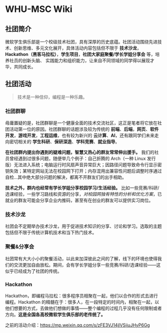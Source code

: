 # WHU-MSC Wiki

## 社团简介

微软学生俱乐部是一个校级技术社团，具有深厚的历史底蕴。社团活动围绕先进技术、创新思维、多元文化展开，具体活动内容包括但不限于 **技术沙龙**，**Hackathon（黑客马拉松）**，**学生项目**，**社团大家庭聚餐/学长学姐分享会** 等，培养社员的创新头脑、 实践能力和组织能力，让来自不同领域的同学得以展现才华，共同成长。

## 社团活动

> 技术是一种信仰，编程是一种乐趣。

### 社团群聊

毋庸置疑的是，社团群聊是一个健康全面的技术交流社区，这正是笔者将它放在社团活动第一位的原因。社团群聊的话题涉及较为传统的 **前端**、**后端**，**网页**、**软件开发**，**游戏开发**，**工程运维**，也有较为新兴的 **云计算**、**AI**，还有跟同学们未来走向密切相关的 **学生科研**、**保研深造**、**学科竞赛**、**就业指导**。

**在社团群内提出你遇到的疑难问题，智慧又热心的群友常常伸出援手。** 我们的社员曾经遇到过很多问题，随便举几个例子：自己折腾的 Arch（一种 Linux 发行版）无法进入系统；电脑运行时风扇声音异常巨大；因路径问题导致命令行显示密钥失效；某特定网站无法在校园网下打开；内存混用出兼容性问题后调整时序通过自检...其中绝大部分问题的解决，都离不开群友们的出手相助。

**技术之外，群内也经常有学长学姐分享校园学习/生活经验。** 比如一些竞赛/科研/选课经验，一些学习路线和资源的分享，*对校园网独有特性的分析和优化方案*，已就业的群友可能会分享企业内推码，甚至有在创业的群友可以提供实习岗位。

### 技术沙龙

社团会不定期举办技术沙龙，用于促进技术知识的分享、讨论和学习。选取的主题包括但不限于传统计算机技术和当下热门技术。

### 聚餐&分享会

社团常有大大小小的聚餐活动，以此来加深彼此之间的了解，线下的环境也使得我们的交流更加自由放松。期间，会有学长学姐分享一些竞赛/科研/选课经验——这似乎已经成为了社团的传统。

### Hackathon

Hackathon，即编程马拉松：很多程序员相聚在一起，他们以合作的形式去进行编程。Hackathon 的精髓在于：很多人，在一段特定的时间内，相聚在一起，以他们想要的方式，去做他们想做的事情——整个编程的过程几乎没有任何限制或者方向。**这是全国各高校微软学生俱乐部的老传统了。**

之前的活动介绍：https://mp.weixin.qq.com/s/zFE3VJ14jlVSijuJHyP6Gg
